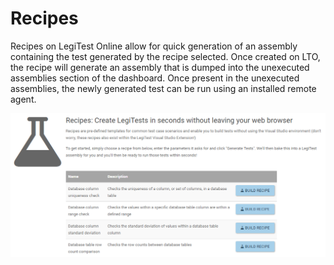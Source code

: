 ﻿# Recipes
Recipes on LegiTest Online allow for quick generation of an assembly containing the test generated by the recipe selected. Once created on LTO, the recipe will generate an assembly
that is dumped into the unexecuted assemblies section of the dashboard. Once present in the unexecuted assemblies, the newly generated test can be run using an installed remote agent. 

![recipes](images/recipes.png)